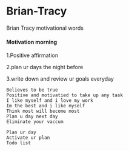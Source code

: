 # Brian-Tracy

Brian Tracy motivational words

#### Motivation morning

1.Positive affirmation

2.plan ur days the night before

3.write down and review ur goals everyday

```
Believes to be true
Positive and motivatied to take up any task
I like myself and i love my work
Im the best and i like myself 
Think most will become most
Plan u day next day
Eliminate your vaccum 
```
```
Plan ur day
Activate ur plan
Todo list
```

